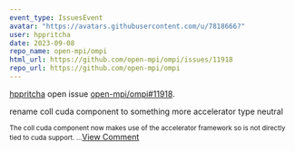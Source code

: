 ```yaml
---
event_type: IssuesEvent
avatar: "https://avatars.githubusercontent.com/u/7818666?"
user: hppritcha
date: 2023-09-08
repo_name: open-mpi/ompi
html_url: https://github.com/open-mpi/ompi/issues/11918
repo_url: https://github.com/open-mpi/ompi
---
```


<a href='https://github.com/hppritcha' target='_blank'>hppritcha</a> open issue <a href='https://github.com/open-mpi/ompi/issues/11918' target='_blank'>open-mpi/ompi#11918</a>.

<p>rename coll cuda component to something more accelerator type neutral</p><small>The coll cuda component now makes use of the accelerator framework so is not directly tied to cuda support....</small><a href='https://github.com/open-mpi/ompi/issues/11918' target='_blank'>View Comment</a>
